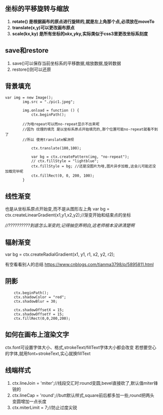 ## 坐标的平移旋转与缩放

1. **rotate() 是根据画布的原点进行旋转的,就是左上角那个点,必须放在moveTo**
2. **translate(x,y)可以更改画布原点**
3. **scale(kx,ky) 是所有坐标的x*kx,y*ky,实际类似于css3里更改坐标系刻度**



## save和restore

1. save()可以保存当前坐标系的平移数据,缩放数据,旋转数据
2. restore()则可以还原


## 背景填充

```
var img = new Image();
        img.src = "./pic1.jpeg";

        img.onload = function () {
            ctx.beginPath();

        //为啥repeat可以而no-repeat显示不出来呢
        //因为 纹理的填充 是以坐标系原点开始填充的,那个位置可能no-repeat就看不到了
        //所以 使用translate解决呗

            ctx.translate(100,100);

            var bg = ctx.createPattern(img, "no-repeat");
            // ctx.fillStyle = "lightblue";
            ctx.fillStyle = bg; //还是没图片为啥,图片异步加载,这会儿可能还没加载完毕呢
            ctx.fillRect(0, 0, 200, 100);
        }
```


## 线性渐变

也是从坐标系原点开始变,而不是从图形左上角
var bg = ctx.createLinearGradient(x1,y1,x2,y2);//渐变开始和结束点的坐标

*//??????????到底怎么渐变的,记得抽空弄明白,这老师根本没讲清楚啊*



## 辐射渐变

var bg = ctx.createRadialGradient(x1, y1, r1, x2, y2, r2);

有空看看别人的总结
https://www.cnblogs.com/tianma3798/p/5895811.html



## 阴影

```
    ctx.beginPath();
    ctx.shadowColor = "red";
    ctx.shadowBlur = 30;

    ctx.shadowOffsetX = 15;
    ctx.shadowOffsetY = 15;
    ctx.fillRect(0,0,200,200);
```


## 如何在画布上渲染文字

ctx.font可设置字体大小、格式,strokeText/fillText字体大小都会改变
若想要空心的字体,就用font+strokeText,实心就换fillText



## 线端样式

1. ctx.lineJoin = 'miter';//线段交汇时:round变圆,bevel直接砍了,默认值miter锋锐的
2. ctx.lineCap = 'round';//butt默认样式,square前后都多加一些,round把两头变圆增加一点长度        
3. ctx.miterLimit = 7;//防止过度尖锐

